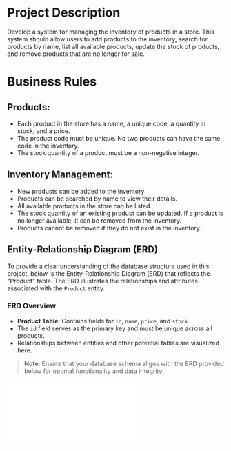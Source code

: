 # Project Description
Develop a system for managing the inventory of products in a store. This system should allow users to add products to the inventory, search for products by name, list all available products, update the stock of products, and remove products that are no longer for sale.

# Business Rules
## Products:
- Each product in the store has a name, a unique code, a quantity in stock, and a price.
- The product code must be unique. No two products can have the same code in the inventory.
- The stock quantity of a product must be a non-negative integer.
## Inventory Management:
- New products can be added to the inventory.
- Products can be searched by name to view their details.
- All available products in the store can be listed.
- The stock quantity of an existing product can be updated. If a product is no longer available, it can be removed from the inventory.
- Products cannot be removed if they do not exist in the inventory.

## Entity-Relationship Diagram (ERD)

To provide a clear understanding of the database structure used in this project, below is the Entity-Relationship Diagram (ERD) that reflects the "Product" table. The ERD illustrates the relationships and attributes associated with the `Product` entity.

### ERD Overview
- **Product Table**: Contains fields for `id`, `name`, `price`, and `stock`.
- The `id` field serves as the primary key and must be unique across all products.
- Relationships between entities and other potential tables are visualized here.

> **Note**: Ensure that your database schema aligns with the ERD provided below for optimal functionality and data integrity.

![ER Diagram](./docs/ER%20Basic%20Inventory%20Management%20System.pdf)
